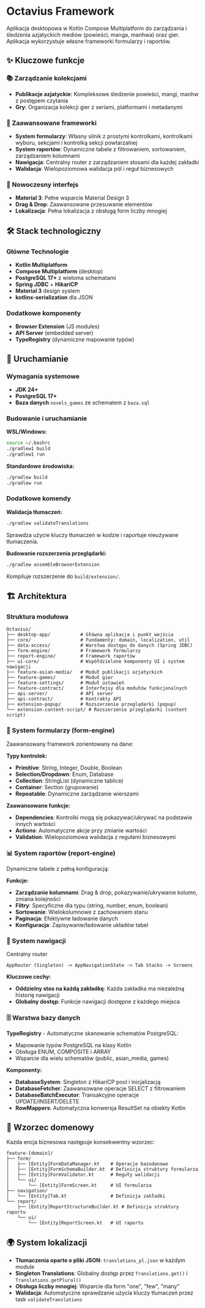# Octavius Framework

Aplikacja desktopowa w Kotlin Compose Multiplatform do zarządzania i śledzenia azjatyckich mediów (powieści, manga, manhwa) oraz gier. Aplikacja wykorzystuje własne frameworki formularzy i raportów.

## ✨ Kluczowe funkcje

### 📚 Zarządzanie kolekcjami
- **Publikacje azjatyckie**: Kompleksowe śledzenie powieści, mangi, manhw z postępem czytania
- **Gry**: Organizacja kolekcji gier z seriami, platformami i metadanymi

### 🚀 Zaawansowane frameworki
- **System formularzy**: Własny silnik z prostymi kontrolkami, kontrolkami wyboru, sekcjami i kontrolką sekcji powtarzalnej
- **System raportów**: Dynamiczne tabele z filtrowaniem, sortowaniem, zarządzaniem kolumnami
- **Nawigacja**: Centralny router z zarządzaniem stosami dla każdej zakładki
- **Walidacja**: Wielopoziomowa walidacja pól i reguł biznesowych

### 🎨 Nowoczesny interfejs
- **Material 3**: Pełne wsparcie Material Design 3
- **Drag & Drop**: Zaawansowane przesuwanie elementów
- **Lokalizacja**: Pełna lokalizacja z obsługą form liczby mnogiej

## 🛠️ Stack technologiczny

### Główne Technologie
- **Kotlin Multiplatform**
- **Compose Multiplatform** (desktop)
- **PostgreSQL 17+** z wieloma schematami
- **Spring JDBC** + **HikariCP**
- **Material 3** design system
- **kotlinx-serialization** dla JSON

### Dodatkowe komponenty
- **Browser Extension** (JS modules)
- **API Server** (embedded server)
- **TypeRegistry** (dynamiczne mapowanie typów)

## 🚀 Uruchamianie

### Wymagania systemowe
- **JDK 24+**
- **PostgreSQL 17+**
- **Baza danych** `novels_games` ze schematem z `baza.sql`

### Budowanie i uruchamianie

**WSL/Windows:**
```bash
source ~/.bashrc
./gradlew1 build
./gradlew1 run
```

**Standardowe środowiska:**
```bash
./gradlew build
./gradlew run
```

### Dodatkowe komendy

**Walidacja tłumaczeń:**
```bash
./gradlew validateTranslations
```
Sprawdza użycie kluczy tłumaczeń w kodzie i raportuje nieużywane tłumaczenia.

**Budowanie rozszerzenia przeglądarki:**
```bash
./gradlew assembleBrowserExtension
```
Kompiluje rozszerzenie do `build/extension/`.

## 🏗️ Architektura

### Struktura modułowa

```
Octavius/
├── desktop-app/           # Główna aplikacja i punkt wejścia
├── core/                  # Fundamenty: domain, localization, util
├── data-access/           # Warstwa dostępu do danych (Spring JDBC)
├── form-engine/           # Framework formularzy
├── report-engine/         # Framework raportów  
├── ui-core/               # Współdzielone komponenty UI i system nawigacji
├── feature-asian-media/   # Moduł publikacji azjatyckich
├── feature-games/         # Moduł gier
├── feature-settings/      # Moduł ustawień
├── feature-contract/      # Interfejsy dla modułów funkcjonalnych
├── api-server/            # API server
├── api-contract/          # Kontrakty API
├── extension-popup/       # Rozszerzenie przeglądarki (popup)
└── extension-content-script/ # Rozszerzenie przeglądarki (content script)
```

### 🔧 System formularzy (form-engine)

Zaawansowany framework zorientowany na dane:

**Typy kontrolek:**
- **Primitive**: String, Integer, Double, Boolean
- **Selection/Dropdown**: Enum, Database
- **Collection**: StringList (dynamiczne tablice)
- **Container**: Section (grupowanie)
- **Repeatable**: Dynamiczne zarządzanie wierszami

**Zaawansowane funkcje:**
- **Dependencies**: Kontrolki mogą się pokazywać/ukrywać na podstawie innych wartości
- **Actions**: Automatyczne akcje przy zmianie wartości
- **Validation**: Wielopoziomowa walidacja z regułami biznesowymi

### 📊 System raportów (report-engine)

Dynamiczne tabele z pełną konfiguracją:

**Funkcje:**
- **Zarządzanie kolumnami**: Drag & drop, pokazywanie/ukrywanie kolumn, zmiana kolejności
- **Filtry**: Specyficzne dla typu (string, number, enum, boolean)
- **Sortowanie**: Wielokolumnowe z zachowaniem stanu
- **Paginacja**: Efektywne ładowanie danych
- **Konfiguracja**: Zapisywanie/ładowanie układów tabel

### 🧭 System nawigacji

Centralny router

```
AppRouter (Singleton) -> AppNavigationState -> Tab Stacks -> Screens
```

**Kluczowe cechy:**
- **Oddzielny stos na każdą zakładkę**: Każda zakładka ma niezależną historię nawigacji
- **Globalny dostęp**: Funkcje nawigacji dostępne z każdego miejsca

### 🗄️ Warstwa bazy danych

**TypeRegistry** - Automatyczne skanowanie schematów PostgreSQL:
- Mapowanie typów PostgreSQL na klasy Kotlin
- Obsługa ENUM, COMPOSITE i ARRAY
- Wsparcie dla wielu schematów (public, asian_media, games)

**Komponenty:**
- **DatabaseSystem**: Singleton z HikariCP pool i inicjalizacją
- **DatabaseFetcher**: Zaawansowane operacje SELECT z filtrowaniem
- **DatabaseBatchExecutor**: Transakcyjne operacje UPDATE/INSERT/DELETE
- **RowMappers**: Automatyczna konwersja ResultSet na obiekty Kotlin

## 📁 Wzorzec domenowy

Każda encja biznesowa następuje konsekwentny wzorzec:

```
feature-[domain]/
├── form/
│   ├── [Entity]FormDataManager.kt    # Operacje bazodanowe
│   ├── [Entity]FormSchemaBuilder.kt  # Definicja struktury formularza
│   ├── [Entity]FormValidator.kt      # Reguły walidacji
│   └── ui/
│       └── [Entity]FormScreen.kt     # UI formularza
├── navigation/
│   └── [Entity]Tab.kt                # Definicja zakładki
└── report/
    ├── [Entity]ReportStructureBuilder.kt # Definicja struktury raportu
    └── ui/
        └── [Entity]ReportScreen.kt   # UI raportu
```

## 🌍 System lokalizacji

- **Tłumaczenia oparte o pliki JSON**: `translations_pl.json` w każdym module
- **Singleton Translations**: Globalny dostęp przez `Translations.get()` i `Translations.getPlural()`
- **Obsługa liczby mnogiej**: Wsparcie dla form "one", "few", "many"
- **Walidacja**: Automatyczne sprawdzanie użycia kluczy tłumaczeń przez task `validateTranslations`
